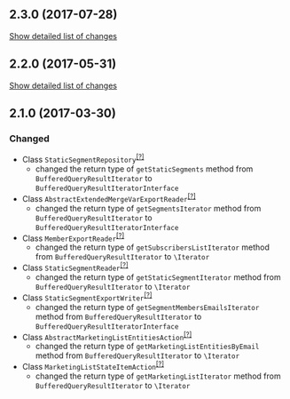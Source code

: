 ## 2.3.0 (2017-07-28)
[Show detailed list of changes](incompatibilities-2-3-0.md)

## 2.2.0 (2017-05-31)
[Show detailed list of changes](incompatibilities-2-2-0.md)

## 2.1.0 (2017-03-30)
### Changed
- Class `StaticSegmentRepository`<sup>[[?]](https://github.com/oroinc/OroCRMMailChimpBundle/tree/2.1.0/Entity/Repository/StaticSegmentRepository.php "Oro\Bundle\MailChimpBundle\Entity\Repository\StaticSegmentRepository")</sup>
    - changed the return type of `getStaticSegments` method from `BufferedQueryResultIterator` to `BufferedQueryResultIteratorInterface`
- Class `AbstractExtendedMergeVarExportReader`<sup>[[?]](https://github.com/oroinc/OroCRMMailChimpBundle/tree/2.1.0/ImportExport/Reader/AbstractExtendedMergeVarExportReader.php "Oro\Bundle\MailChimpBundle\ImportExport\Reader\AbstractExtendedMergeVarExportReader")</sup>
    - changed the return type of `getSegmentsIterator` method from `BufferedQueryResultIterator` to `BufferedQueryResultIteratorInterface`
- Class `MemberExportReader`<sup>[[?]](https://github.com/oroinc/OroCRMMailChimpBundle/tree/2.1.0/ImportExport/Reader/MemberExportReader.php "Oro\Bundle\MailChimpBundle\ImportExport\Reader\MemberExportReader")</sup>
    - changed the return type of `getSubscribersListIterator` method from `BufferedQueryResultIterator` to `\Iterator`
- Class `StaticSegmentReader`<sup>[[?]](https://github.com/oroinc/OroCRMMailChimpBundle/tree/2.1.0/ImportExport/Reader/StaticSegmentReader.php "Oro\Bundle\MailChimpBundle\ImportExport\Reader\StaticSegmentReader")</sup>
    - changed the return type of `getStaticSegmentIterator` method from `BufferedQueryResultIterator` to `\Iterator`
- Class `StaticSegmentExportWriter`<sup>[[?]](https://github.com/oroinc/OroCRMMailChimpBundle/tree/2.1.0/ImportExport/Writer/StaticSegmentExportWriter.php "Oro\Bundle\MailChimpBundle\ImportExport\Writer\StaticSegmentExportWriter")</sup>
    - changed the return type of `getSegmentMembersEmailsIterator` method from `BufferedQueryResultIterator` to `BufferedQueryResultIteratorInterface`
- Class `AbstractMarketingListEntitiesAction`<sup>[[?]](https://github.com/oroinc/OroCRMMailChimpBundle/tree/2.1.0/Model/Action/AbstractMarketingListEntitiesAction.php "Oro\Bundle\MailChimpBundle\Model\Action\AbstractMarketingListEntitiesAction")</sup>
    - changed the return type of `getMarketingListEntitiesByEmail` method from `BufferedQueryResultIterator` to `\Iterator`
- Class `MarketingListStateItemAction`<sup>[[?]](https://github.com/oroinc/OroCRMMailChimpBundle/tree/2.1.0/Model/Action/MarketingListStateItemAction.php "Oro\Bundle\MailChimpBundle\Model\Action\MarketingListStateItemAction")</sup>
    - changed the return type of `getMarketingListIterator` method from `BufferedQueryResultIterator` to `\Iterator`
